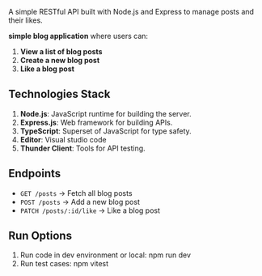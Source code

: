 A simple RESTful API built with Node.js and Express to manage posts and their likes.

**simple blog application** where users can:

1. **View a list of blog posts**
2. **Create a new blog post**
3. **Like a blog post**

## Technologies Stack

1. **Node.js**: JavaScript runtime for building the server.
2. **Express.js**: Web framework for building APIs.
3. **TypeScript**: Superset of JavaScript for type safety.
4. **Editor**: Visual studio code
5. **Thunder Client**: Tools for API testing.

## Endpoints
- `GET /posts` → Fetch all blog posts
- `POST /posts` → Add a new blog post
- `PATCH /posts/:id/like` → Like a blog post

## Run Options
1. Run code in dev environment or local: npm run dev
2. Run test cases: npm vitest 